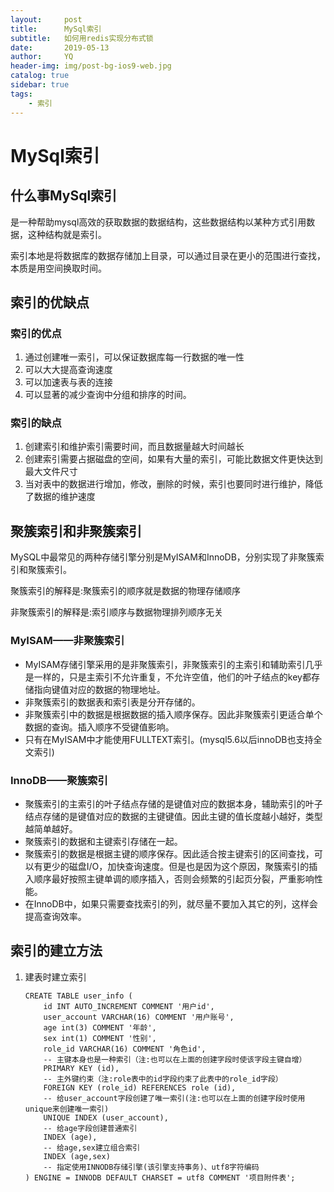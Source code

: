 ```yaml
---
layout:     post
title:      MySql索引
subtitle:   如何用redis实现分布式锁
date:       2019-05-13
author:     YQ
header-img: img/post-bg-ios9-web.jpg
catalog: true
sidebar: true
tags:
    - 索引
---
```

                                                                                                      
# MySql索引

## 什么事MySql索引

是一种帮助mysql高效的获取数据的数据结构，这些数据结构以某种方式引用数据，这种结构就是索引。

索引本地是将数据库的数据存储加上目录，可以通过目录在更小的范围进行查找，本质是用空间换取时间。

## 索引的优缺点

### 索引的优点

1. 通过创建唯一索引，可以保证数据库每一行数据的唯一性
2. 可以大大提高查询速度
3. 可以加速表与表的连接
4. 可以显著的减少查询中分组和排序的时间。

### 索引的缺点

1. 创建索引和维护索引需要时间，而且数据量越大时间越长
2. 创建索引需要占据磁盘的空间，如果有大量的索引，可能比数据文件更快达到最大文件尺寸
3. 当对表中的数据进行增加，修改，删除的时候，索引也要同时进行维护，降低了数据的维护速度

## 聚簇索引和非聚簇索引

MySQL中最常见的两种存储引擎分别是MyISAM和InnoDB，分别实现了非聚簇索引和聚簇索引。

聚簇索引的解释是:聚簇索引的顺序就是数据的物理存储顺序

非聚簇索引的解释是:索引顺序与数据物理排列顺序无关

### MyISAM——非聚簇索引

* MyISAM存储引擎采用的是非聚簇索引，非聚簇索引的主索引和辅助索引几乎是一样的，只是主索引不允许重复，不允许空值，他们的叶子结点的key都存储指向键值对应的数据的物理地址。
* 非聚簇索引的数据表和索引表是分开存储的。
* 非聚簇索引中的数据是根据数据的插入顺序保存。因此非聚簇索引更适合单个数据的查询。插入顺序不受键值影响。
* 只有在MyISAM中才能使用FULLTEXT索引。(mysql5.6以后innoDB也支持全文索引)

### InnoDB——聚簇索引

* 聚簇索引的主索引的叶子结点存储的是键值对应的数据本身，辅助索引的叶子结点存储的是键值对应的数据的主键键值。因此主键的值长度越小越好，类型越简单越好。
* 聚簇索引的数据和主键索引存储在一起。
* 聚簇索引的数据是根据主键的顺序保存。因此适合按主键索引的区间查找，可以有更少的磁盘I/O，加快查询速度。但是也是因为这个原因，聚簇索引的插入顺序最好按照主键单调的顺序插入，否则会频繁的引起页分裂，严重影响性能。
* 在InnoDB中，如果只需要查找索引的列，就尽量不要加入其它的列，这样会提高查询效率。

## 索引的建立方法

1. 建表时建立索引

    ```
    CREATE TABLE user_info (
	    id INT AUTO_INCREMENT COMMENT '用户id',
        user_account VARCHAR(16) COMMENT '用户账号',
        age int(3) COMMENT '年龄',
        sex int(1) COMMENT '性别',
	    role_id VARCHAR(16) COMMENT '角色id',
	    -- 主键本身也是一种索引（注:也可以在上面的创建字段时使该字段主键自增）
        PRIMARY KEY (id),
	    -- 主外键约束（注:role表中的id字段约束了此表中的role_id字段）
	    FOREIGN KEY (role_id) REFERENCES role (id),
	    -- 给user_account字段创建了唯一索引(注:也可以在上面的创建字段时使用unique来创建唯一索引)
	    UNIQUE INDEX (user_account),
	    -- 给age字段创建普通索引
	    INDEX (age),
        -- 给age,sex建立组合索引
        INDEX (age,sex)
	    -- 指定使用INNODB存储引擎(该引擎支持事务)、utf8字符编码
    ) ENGINE = INNODB DEFAULT CHARSET = utf8 COMMENT '项目附件表';
    ```